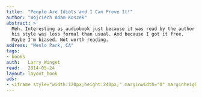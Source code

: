 ```yaml
---
title:	"People Are Idiots and I Can Prove It!"
author: "Wojciech Adam Koszek"
abstract: >
  Meh. Interesting as audiobook just because it was read by the author and
  his style was less formal than usual. And because I got it free. 
  Maybe I'm biased. Not worth reading.
address: "Menlo Park, CA"
tags:
- books
auth:	Larry Winget
read:	2014-05-24
layout: layout_book
ads:
- <iframe style="width:120px;height:240px;" marginwidth="0" marginheight="0" scrolling="no" frameborder="0" src="//ws-na.amazon-adsystem.com/widgets/q?ServiceVersion=20070822&OneJS=1&Operation=GetAdHtml&MarketPlace=US&source=ss&ref=ss_til&ad_type=product_link&tracking_id=wkoszek-20&marketplace=amazon&region=US&placement=B001TKKC1C&asins=B001TKKC1C&linkId=3TSRKW4KZOGCK422&show_border=false&link_opens_in_new_window=true&price_color=333333&title_color=C00000&bg_color=FFFFFF"></iframe>
---
```


